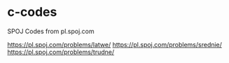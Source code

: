 # c-codes
SPOJ
Codes from pl.spoj.com

https://pl.spoj.com/problems/latwe/
https://pl.spoj.com/problems/srednie/
https://pl.spoj.com/problems/trudne/
